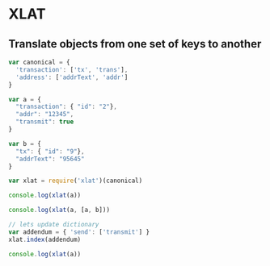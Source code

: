 # XLAT

## Translate objects from one set of keys to another

```javascript
var canonical = {
  'transaction': ['tx', 'trans'],
  'address': ['addrText', 'addr']
}

var a = {
  "transaction": { "id": "2"},
  "addr": "12345",
  "transmit": true
}

var b = {
  "tx": { "id": "9"},
  "addrText": "95645"
}

var xlat = require('xlat')(canonical)

console.log(xlat(a))

console.log(xlat(a, [a, b]))

// lets update dictionary
var addendum = { 'send': ['transmit'] }
xlat.index(addendum)

console.log(xlat(a))
```
